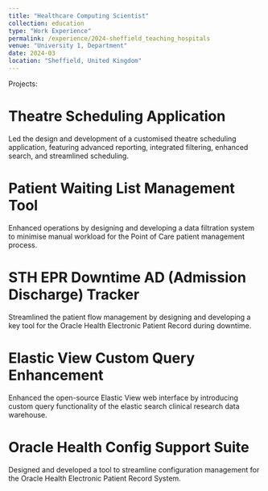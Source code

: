 ```yaml
---
title: "Healthcare Computing Scientist"
collection: education
type: "Work Experience"
permalink: /experience/2024-sheffield_teaching_hospitals
venue: "University 1, Department"
date: 2024-03
location: "Sheffield, United Kingdom"
---
```


Projects: 

Theatre Scheduling Application
======

 Led the design and development of a customised theatre scheduling application, featuring advanced reporting, integrated filtering, enhanced search, and streamlined scheduling.

Patient Waiting List Management Tool
======

Enhanced operations by designing and developing a data filtration system to minimise manual workload for the Point of Care patient management process.

STH EPR Downtime AD (Admission Discharge) Tracker 
======

Streamlined the patient flow management by designing and developing a key tool for the Oracle Health Electronic Patient Record during downtime.

Elastic View Custom Query Enhancement  
======

Enhanced the open-source Elastic View web interface by introducing custom query functionality of the elastic search clinical research data warehouse.

Oracle Health Config Support Suite
======

Designed and developed a tool to streamline configuration management for the Oracle Health Electronic Patient Record System. 